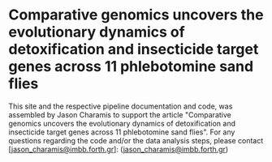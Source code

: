 # Comparative genomics uncovers the evolutionary dynamics of detoxification and insecticide target genes across 11 phlebotomine sand flies #

This site and the respective pipeline documentation and code, was assembled by Jason Charamis to support the article "Comparative genomics uncovers the evolutionary dynamics of detoxification and insecticide target genes across 11 phlebotomine sand flies".
For any questions regarding the code and/or the data analysis steps, please contact [jason_charamis@imbb.forth.gr]: (jason_charamis@imbb.forth.gr)
